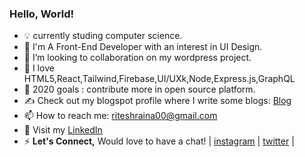 ### <b>Hello, World!</b>

- 💡 currently studing computer science.
- 🌱 I'm A Front-End Developer with an interest in UI Design.
- 👯 I’m looking to collaboration on my wordpress project.
- 🤔 I love HTML5,React,Tailwind,Firebase,UI/UXk,Node,Express.js,GraphQL
- 🌱 2020 goals : contribute more in open source platform.
- ✍️ Check out my blogspot profile where I write some blogs: [Blog]
- 📫 How to reach me: riteshraina00@gmail.com
- 🐧 Visit my [LinkedIn] 
- ⚡ <b>Let's Connect,</b> Would love to have a chat! |  [instagram] | [twitter]  |


[LinkedIn]: https://www.linkedin.com/in/ritesh-kumar0/
[instagram]: https://www.instagram.com/wordssaysalot/
[Blog]: https://wordssaysalot.wordpress.com/ 
[twitter]: https://twitter.com/dewdropxD
